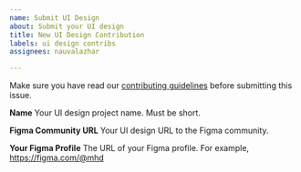 ```yaml
---
name: Submit UI Design
about: Submit your UI design
title: New UI Design Contribution
labels: ui design contribs
assignees: nauvalazhar

---
```

Make sure you have read our [contributing guidelines](https://github.com/nauvalazhar/code-design/blob/main/CONTRIBUTING_DESIGN.md) before submitting this issue.

**Name**
Your UI design project name. Must be short.

**Figma Community URL**
Your UI design URL to the Figma community.

**Your Figma Profile**
The URL of your Figma profile. For example, https://figma.com/@mhd
